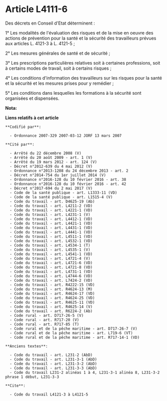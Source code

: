 # Article L4111-6

Des décrets en Conseil d'Etat déterminent :

1° Les modalités de l'évaluation des risques et de la mise en oeuvre des actions de prévention pour la santé et la sécurité
des travailleurs prévues aux articles L. 4121-3 à L. 4121-5 ;

2° Les mesures générales de santé et de sécurité ;

3° Les prescriptions particulières relatives soit à certaines professions, soit à certains modes de travail, soit à certains
risques ;

4° Les conditions d'information des travailleurs sur les risques pour la santé et la sécurité et les mesures prises pour y
remédier ;

5° Les conditions dans lesquelles les formations à la sécurité sont organisées et dispensées.

**Nota:**



**Liens relatifs à cet article**

	**Codifié par**:

	  - Ordonnance 2007-329 2007-03-12 JORF 13 mars 2007

	**Cité par**:

	  - Arrêté du 22 décembre 2008 (V)
	  - Arrêté du 20 août 2009 - art. 1 (V)
	  - Arrêté du 19 mars 2012 - art. 124 (V)
	  - Décret n°2012-639 du 4 mai 2012 (V)
	  - Ordonnance n°2013-1208 du 24 décembre 2013 - art. 2
	  - Décret n°2014-754 du 1er juillet 2014 (V)
	  - Ordonnance n°2016-128 du 10 février 2016 - art. 38
	  - Ordonnance n°2016-128 du 10 février 2016 - art. 42
	  - Décret n°2017-694 du 2 mai 2017 (V)
	  - Code de la santé publique - art. L1333-11 (VD)
	  - Code de la santé publique - art. L1515-4 (V)
	  - Code du travail - art. D4625-19 (Ab)
	  - Code du travail - art. L4211-2 (VD)
	  - Code du travail - art. L4221-1 (VD)
	  - Code du travail - art. L4231-1 (V)
	  - Code du travail - art. L4412-1 (VD)
	  - Code du travail - art. L4421-1 (VD)
	  - Code du travail - art. L4431-1 (VD)
	  - Code du travail - art. L4441-1 (VD)
	  - Code du travail - art. L4511-1 (VD)
	  - Code du travail - art. L4532-1 (VD)
	  - Code du travail - art. L4534-1 (T)
	  - Code du travail - art. L4535-1 (V)
	  - Code du travail - art. L4541-1 (VD)
	  - Code du travail - art. L4721-4 (V)
	  - Code du travail - art. L4721-6 (VD)
	  - Code du travail - art. L4721-8 (VD)
	  - Code du travail - art. L4731-1 (VD)
	  - Code du travail - art. L4744-6 (VD)
	  - Code du travail - art. L7424-2 (VD)
	  - Code du travail - art. R4222-15 (VD)
	  - Code du travail - art. R4624-13 (M)
	  - Code du travail - art. R4624-17 (VD)
	  - Code du travail - art. R4624-25 (VD)
	  - Code du travail - art. R4625-11 (VD)
	  - Code du travail - art. R4625-14 (V)
	  - Code du travail - art. R6224-2 (Ab)
	  - Code rural - art. D717-26-5 (V)
	  - Code rural - art. R717-20 (V)
	  - Code rural - art. R717-85 (T)
	  - Code rural et de la pêche maritime - art. D717-26-7 (V)
	  - Code rural et de la pêche maritime - art. L719-6 (VT)
	  - Code rural et de la pêche maritime - art. R717-14-1 (VD)

	**Anciens textes**:

	  - Code du travail - art. L231-2 (AbD)
	  - Code du travail - art. L231-3-1 (AbD)
	  - Code du travail - art. L231-3-2 (AbD)
	  - Code du travail - art. L231-3-3 (AbD)
	  - Code du travail L231-2 alinéas 1 à 4, L231-3-1 alinéa 8, L231-3-2 phrase 1 début, L231-3-3

	**Cite**:

	  - Code du travail L4121-3 à L4121-5
